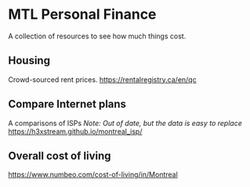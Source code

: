 # MTL Personal Finance

A collection of resources to see how much things cost.

## Housing

Crowd-sourced rent prices.
https://rentalregistry.ca/en/qc


## Compare Internet plans

A comparisons of ISPs
_Note: Out of date, but the data is easy to replace_
https://h3xstream.github.io/montreal_isp/

## Overall cost of living

https://www.numbeo.com/cost-of-living/in/Montreal

